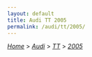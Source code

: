 ```yaml
---
layout: default
title: Audi TT 2005
permalink: /audi/tt/2005/
---
```

[*Home*](/) > [*Audi*](/audi/) > [*TT*](/audi/tt/) > [*2005*](/audi/tt/2005/)
